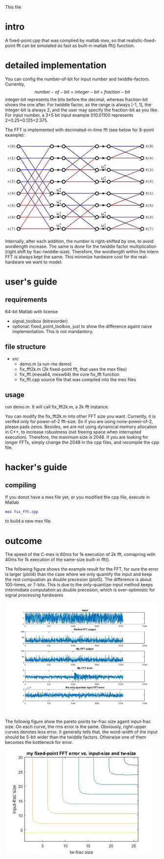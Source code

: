 This file 

# intro
A fixed-point.cpp that was complied by matlab mex, so that realistic-fixed-point fft can be simulated as fast as built-in matlab fft() function.

# detailed implementation
You can config the number-of-bit for input number and twiddle-factors. Currently, 
$$number-of-bit = integer-bit + fraction-bit$$
integer-bit represents the bits before the decimal, whereas fraction-bit shows the one after. For twiddle factor, as the range is always [-1, 1], the integer-bit is always 2, and the user may specify the fraction-bit as you like. For input number, a 3+5 bit input example 010.01100 represents 2+0.25+0.125=2.375.

The FFT is implemented with decimated-in-time fft (see below for 8-point example):

![8-bit FFT example](./doc/8pfft.jpg)

Internally, after each addition, the number is right-shifted by one, to avoid wordlength increase. The same is done for the twiddle factor multiplication (right shift by frac-twiddle-size). Therefore, the wordlength within the intern FFT is always kept the same. This minimize hardware cost for the real-hardware we want to model. 


# user's guide
## requirements
64-bit Matlab with license
  * signal_toolbox (bitrevorder)
  * optional: fixed_point_toolbox, just to show the difference againt naive implementation. This is not mandantory.

## file structure
* src
  * demo.m (a run-me demo)
  * fix_fft2k.m (2k fixed-point fft, that uses the mex files)
  * fix_fft.(mexa64, mexw64) the core fix_fft function
  * fix_fft.cpp source file that was compiled into the mex files

## usage
run demo.m. It will call fix_fft2k.m, a 2k fft instance. 

You can modify the fix_fft2k.m into other FFT size you want. Currently, it is verifed only for power-of-2 fft-size. So if you are using none-power-of-2, please pads zeros. Besides, we are not using dynamical memory allocation in C++, to increase robustness (not freeing space when interrupted execution). Therefore, the maximum size is 2048. If you are looking for longer FFTs, simply change the 2048 in the cpp files, and recompile the cpp file.


# hacker's guide
## compiling
If you donot have a mex file yet, or you modified the cpp file, execute in Matlab
```matlab
mex fix_fft.cpp
```
to build a new mex file.

# outcome
The speed of the C-mex is 60ms for 1k execution of 2k fft, comapring with 40ms for 1k execution of the same-size built-in fft().

The following figure shows the example result for the FFT, for sure the error is larger (plot4) than the case where we only quantify the input and keep the rest compuation as double precesion (plot5). The difference is about 100-times, or 7-bits. This is due to the only-quantize-input method keeps intermidiate computation as double precesion, which is over-optimistic for signal processing hardwares

![compare](./result/fft-top.jpg)

The followig figure show the pareto points tw-frac size againt input-frac size. On each curve, the rms error is the same. Obviously, right-upper curves denotes less error. It generally tells that, the word-width of the input should be 5-bit wider than the twiddle factors. Otherwise one of them becomes the bottleneck for error.

![compare](./result/fft-fp-error-pareto.jpg)


